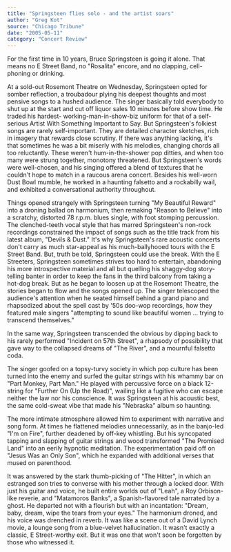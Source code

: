 ```yaml
---
title: "Springsteen flies solo - and the artist soars"
author: "Greg Kot"
source: "Chicago Tribune"
date: "2005-05-11"
category: "Concert Review"
---
```


For the first time in 10 years, Bruce Springsteen is going it alone. That means no E Street Band, no "Rosalita" encore, and no clapping, cell-phoning or drinking.

At a sold-out Rosemont Theatre on Wednesday, Springsteen opted for somber reflection, a troubadour plying his deepest thoughts and most pensive songs to a hushed audience. The singer basically told everybody to shut up at the start and cut off liquor sales 10 minutes before show time. He traded his hardest- working-man-in-show-biz uniform for that of a self-serious Artist With Something Important to Say. But Springsteen's folkiest songs are rarely self-important. They are detailed character sketches, rich in imagery that rewards close scrutiny. If there was anything lacking, it's that sometimes he was a bit miserly with his melodies, changing chords all too reluctantly. These weren't hum-in-the-shower pop ditties, and when too many were strung together, monotony threatened. But Springsteen's words were well-chosen, and his singing offered a blend of textures that he couldn't hope to match in a raucous arena concert. Besides his well-worn Dust Bowl mumble, he worked in a haunting falsetto and a rockabilly wail, and exhibited a conversational authority throughout.

Things opened strangely with Springsteen turning "My Beautiful Reward" into a droning ballad on harmonium, then remaking "Reason to Believe" into a scratchy, distorted 78 r.p.m. blues single, with foot stomping percussion. The clenched-teeth vocal style that has marred Springsteen's non-rock recordings constrained the impact of songs such as the title track from his latest album, "Devils & Dust." It's why Springsteen's rare acoustic concerts don't carry as much star-appeal as his much-ballyhooed tours with the E Street Band. But, truth be told, Springsteen could use the break. With the E Streeters, Springsteen sometimes strives too hard to entertain, abandoning his more introspective material and all but quelling his shaggy-dog story-telling banter in order to keep the fans in the third balcony from taking a hot-dog break. But as he began to loosen up at the Rosemont Theatre, the stories began to flow and the songs opened up. The singer telescoped the audience's attention when he seated himself behind a grand piano and rhapsodized about the spell cast by '50s doo-wop recordings, how they featured male singers "attempting to sound like beautiful women ... trying to transcend themselves."

In the same way, Springsteen transcended the obvious by dipping back to his rarely performed "Incident on 57th Street", a rhapsody of possibility that gave way to the collapsed dreams of "The River", and a mournful falsetto coda.

The singer goofed on a topsy-turvy society in which pop culture has been turned into the enemy and surfed the guitar strings with his whammy bar on "Part Monkey, Part Man." He played with percussive force on a black 12-string for "Further On (Up the Road)", wailing like a fugitive who can escape neither the law nor his conscience. It was Springsteen at his acoustic best, the same cold-sweat vibe that made his "Nebraska" album so haunting.

The more intimate atmosphere allowed him to experiment with narrative and song form. At times he flattened melodies unnecessarily, as in the banjo-led "I'm on Fire", further deadened by off-key whistling. But his syncopated tapping and slapping of guitar strings and wood transformed "The Promised Land" into an eerily hypnotic meditation. The experimentation paid off on "Jesus Was an Only Son", which he expanded with additional verses that mused on parenthood.

It was answered by the stark thumb-picking of "The Hitter", in which an estranged son tries to converse with his mother through a locked door. With just his guitar and voice, he built entire worlds out of "Leah", a Roy Orbison-like reverie, and "Matamoros Banks", a Spanish-flavored tale narrated by a ghost. He departed not with a flourish but with an incantation: "Dream, baby, dream, wipe the tears from your eyes." The harmonium droned, and his voice was drenched in reverb. It was like a scene out of a David Lynch movie, a lounge song from a blue-velvet hallucination. It wasn't exactly a classic, E Street-worthy exit. But it was one that won't soon be forgotten by those who witnessed it.